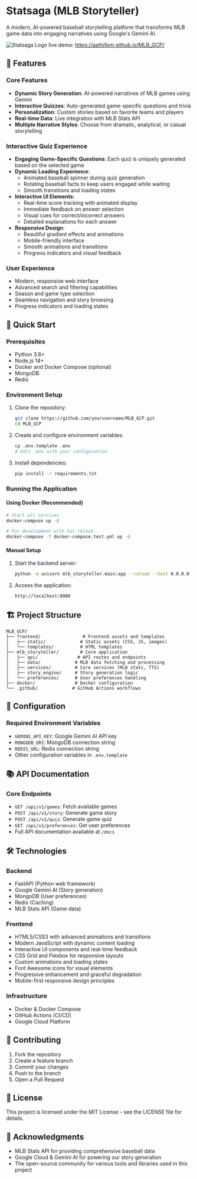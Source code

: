 # Statsaga (MLB Storyteller)

A modern, AI-powered baseball storytelling platform that transforms MLB game data into engaging narratives using Google's Gemini AI.

![Statsaga Logo](frontend/static/images/favicon.ico)
live demo: https://aathifpm.github.io/MLB_GCP/

## 🌟 Features

### Core Features
- **Dynamic Story Generation**: AI-powered narratives of MLB games using Gemini
- **Interactive Quizzes**: Auto-generated game-specific questions and trivia
- **Personalization**: Custom stories based on favorite teams and players
- **Real-time Data**: Live integration with MLB Stats API
- **Multiple Narrative Styles**: Choose from dramatic, analytical, or casual storytelling

### Interactive Quiz Experience
- **Engaging Game-Specific Questions**: Each quiz is uniquely generated based on the selected game
- **Dynamic Loading Experience**: 
  - Animated baseball spinner during quiz generation
  - Rotating baseball facts to keep users engaged while waiting
  - Smooth transitions and loading states
- **Interactive UI Elements**:
  - Real-time score tracking with animated display
  - Immediate feedback on answer selection
  - Visual cues for correct/incorrect answers
  - Detailed explanations for each answer
- **Responsive Design**:
  - Beautiful gradient effects and animations
  - Mobile-friendly interface
  - Smooth animations and transitions
  - Progress indicators and visual feedback

### User Experience
- Modern, responsive web interface
- Advanced search and filtering capabilities
- Season and game type selection
- Seamless navigation and story browsing
- Progress indicators and loading states

## 🚀 Quick Start

### Prerequisites
- Python 3.8+
- Node.js 14+
- Docker and Docker Compose (optional)
- MongoDB
- Redis

### Environment Setup
1. Clone the repository:
   ```bash
   git clone https://github.com/yourusername/MLB_GCP.git
   cd MLB_GCP
   ```

2. Create and configure environment variables:
   ```bash
   cp .env.template .env
   # Edit .env with your configuration
   ```

3. Install dependencies:
   ```bash
   pip install -r requirements.txt
   ```

### Running the Application

#### Using Docker (Recommended)
```bash
# Start all services
docker-compose up -d

# For development with hot-reload
docker-compose -f docker-compose.test.yml up -d
```

#### Manual Setup
1. Start the backend server:
   ```bash
   python -m uvicorn mlb_storyteller.main:app --reload --host 0.0.0.0 --port 8000
   ```

2. Access the application:
   ```
   http://localhost:8000
   ```

## 🏗 Project Structure
```
MLB_GCP/
├── frontend/                # Frontend assets and templates
│   ├── static/             # Static assets (CSS, JS, images)
│   └── templates/          # HTML templates
├── mlb_storyteller/        # Core application
│   ├── api/               # API routes and endpoints
│   ├── data/             # MLB data fetching and processing
│   ├── services/         # Core services (MLB stats, TTS)
│   ├── story_engine/     # Story generation logic
│   └── preferences/      # User preferences handling
├── docker/               # Docker configuration
└── .github/             # GitHub Actions workflows
```

## 🔧 Configuration

### Required Environment Variables
- `GEMINI_API_KEY`: Google Gemini AI API key
- `MONGODB_URI`: MongoDB connection string
- `REDIS_URL`: Redis connection string
- Other configuration variables in `.env.template`

## 📚 API Documentation

### Core Endpoints
- `GET /api/v1/games`: Fetch available games
- `POST /api/v1/story`: Generate game story
- `POST /api/v1/quiz`: Generate game quiz
- `GET /api/v1/preferences`: Get user preferences
- Full API documentation available at `/docs`

## 🛠 Technologies

### Backend
- FastAPI (Python web framework)
- Google Gemini AI (Story generation)
- MongoDB (User preferences)
- Redis (Caching)
- MLB Stats API (Game data)

### Frontend
- HTML5/CSS3 with advanced animations and transitions
- Modern JavaScript with dynamic content loading
- Interactive UI components and real-time feedback
- CSS Grid and Flexbox for responsive layouts
- Custom animations and loading states
- Font Awesome icons for visual elements
- Progressive enhancement and graceful degradation
- Mobile-first responsive design principles

### Infrastructure
- Docker & Docker Compose
- GitHub Actions (CI/CD)
- Google Cloud Platform

## 🤝 Contributing
1. Fork the repository
2. Create a feature branch
3. Commit your changes
4. Push to the branch
5. Open a Pull Request

## 📝 License
This project is licensed under the MIT License - see the LICENSE file for details.

## 🙏 Acknowledgments
- MLB Stats API for providing comprehensive baseball data
- Google Cloud & Gemini AI for powering our story generation
- The open-source community for various tools and libraries used in this project 